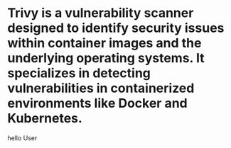 # Trivy is a vulnerability scanner designed to identify security issues within container images and the underlying operating systems. It specializes in detecting vulnerabilities in containerized environments like Docker and Kubernetes.
hello User
